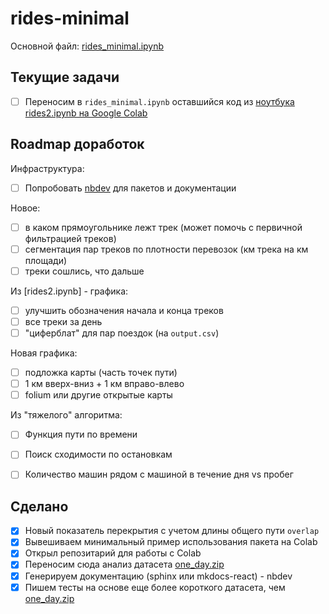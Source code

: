 # rides-minimal

Основной файл: [rides_minimal.ipynb](https://github.com/epogrebnyak/rides-minimal/blob/master/rides_minimal.ipynb)

## Текущие задачи

- [ ] Переносим в `rides_minimal.ipynb` оставшийся код из [ноутбука rides2.ipynb на Google Colab](https://colab.research.google.com/drive/1DXsJBTyVvAXrU1aEy5GFWiF_i75LmWS1#scrollTo=h3WG4Nex_pmC)


## Roadmap доработок 

Инфраструктура:

- [ ] Попробовать [nbdev](https://github.com/fastai/nbdev) для пакетов и документации

Новое:

- [ ] в каком прямоугольнике лежт трек (может помочь с первичной фильтрацией треков)
- [ ] сегментация пар треков по плотности перевозок (км трека на км площади)
- [ ] треки сошлись, что дальше

Из [rides2.ipynb] - графика:

- [ ] улучшить обозначения начала и конца треков
- [ ] все треки за день
- [ ] "циферблат" для пар поездок (на `output.csv`)

Новая графика:

- [ ] подложка карты (часть точек пути)
- [ ] 1 км вверх-вниз + 1 км вправо-влево
- [ ] folium или другие открытые карты

Из "тяжелого" алгоритма:

- [ ] Функция пути по времени
- [ ] Поиск сходимости по остановкам
- [ ] Количество машин рядом с машиной в течение дня vs пробег


## Сделано

- [x] Новый показатель перекрытия с учетом длины общего пути `overlap` 
- [x] Вывешиваем минимальный пример использования пакета на Colab 
- [x] Открыл репозитарий для работы с Colab
- [x] Переносим сюда анализ датасета [one_day.zip](one_day.zip)
- [x] Генерируем документацию (sphinx или mkdocs-react) - nbdev
- [x] Пишем тесты на основе еще более короткого датасета, чем [one_day.zip](one_day.zip)
